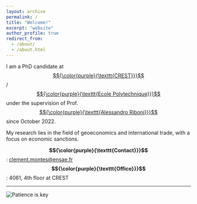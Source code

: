 ```yaml
---
layout: archive
permalink: /
title: "Welcome!"
excerpt: "website"
author_profile: true
redirect_from: 
  - /about/
  - /about.html
---
```


I am a PhD candidate at [$${\color{purple}{\texttt{CREST}}}$$](https://crest.science/)/[$${\color{purple}{\texttt{Ecole Polytechnique}}}$$](https://www.polytechnique.edu) under the supervision of Prof. [$${\color{purple}{\texttt{Alessandro Riboni}}}$$](https://sites.google.com/site/alessandroriboni/) since October 2022.

My research lies in the field of geoeconomics and international trade, with a focus on economic sanctions.  

**$${\color{purple}{\texttt{Contact}}}$$**: clement.montes@ensae.fr  
**$${\color{purple}{\texttt{Office}}}$$**: 4061, 4th floor at CREST

---

![Patience is key](https://clementmontes.github.io/files/Volcan.png)
